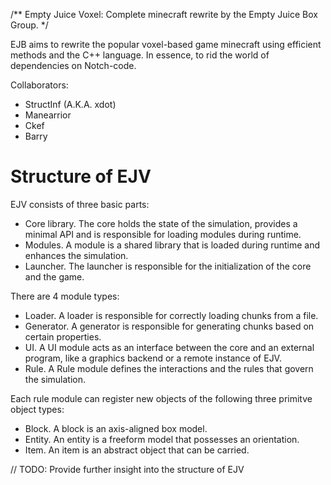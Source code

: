 /**
 Empty Juice Voxel: Complete minecraft rewrite by the Empty Juice Box Group.
 */

EJB aims to rewrite the popular voxel-based game minecraft using efficient
methods and the C++ language. In essence, to rid the world of dependencies
on Notch-code.

Collaborators:
* StructInf (A.K.A. xdot)
* Manearrior 
* Ckef       
* Barry

Structure of EJV
================

EJV consists of three basic parts:
* Core library. The core holds the state of the simulation, provides a minimal API and is responsible for loading modules during runtime.
* Modules. A module is a shared library that is loaded during runtime and enhances the simulation.
* Launcher. The launcher is responsible for the initialization of the core and the game.

There are 4 module types:
* Loader. A loader is responsible for correctly loading chunks from a file.
* Generator. A generator is responsible for generating chunks based on certain properties.
* UI. A UI module acts as an interface between the core and an external program, like a graphics backend or a remote instance of EJV.
* Rule. A Rule module defines the interactions and the rules that govern the simulation.

Each rule module can register new objects of the following three primitve object types:
* Block. A block is an axis-aligned box model.
* Entity. An entity is a freeform model that possesses an orientation.
* Item. An item is an abstract object that can be carried.

// TODO: Provide further insight into the structure of EJV
